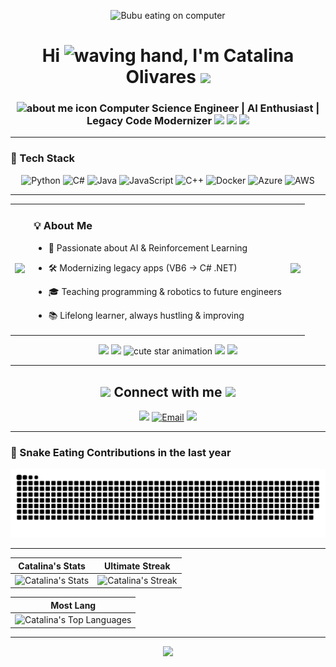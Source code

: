 <!-- Bubu a la derecha -->
<p align="center">
  <img align="bottom" width="300px" alt="Bubu eating on computer" src="https://media.tenor.com/Ck-OOIzPHwUAAAAi/bubu-eating-on-computer-eating.gif" />
</p>

<!-- Título con saludo animado -->
<h1 align="center">
  Hi <img src="https://media.giphy.com/media/hvRJCLFzcasrR4ia7z/giphy.gif" width="30px" alt="waving hand">, I'm Catalina Olivares   <img src="https://media.tenor.com/rkAEqes681cAAAAj/purple-heart-purple.gif" width="50px" />
</h1>

<!-- Subtítulo -->
<h3 align="center">
  <img src="https://media.giphy.com/media/ObNTw8Uzwy6KQ/giphy.gif" width="30px" alt="about me icon">
  Computer Science Engineer | AI Enthusiast | Legacy Code Modernizer
  <img src="https://media.tenor.com/H1MYBHoYnHYAAAAj/bow.gif" width="60px" />
  <img src="https://media.tenor.com/O1giINuZjxAAAAAj/flowers.gif" width="60px" />
  <img src="https://media.tenor.com/Gg6TH2YU9SMAAAAj/ramen-cute-ramen.gif" width="80px" />
</h3>



---

<!-- Tech Stack -->
### 🚀 Tech Stack
<p align="center">
  <img src="https://cdn.jsdelivr.net/gh/devicons/devicon/icons/python/python-original.svg" width="50" alt="Python" />
  <img src="https://cdn.jsdelivr.net/gh/devicons/devicon/icons/csharp/csharp-original.svg" width="50" alt="C#" />
  <img src="https://cdn.jsdelivr.net/gh/devicons/devicon/icons/java/java-original.svg" width="50" alt="Java" />
  <img src="https://cdn.jsdelivr.net/gh/devicons/devicon/icons/javascript/javascript-original.svg" width="50" alt="JavaScript" />
  <img src="https://cdn.jsdelivr.net/gh/devicons/devicon/icons/cplusplus/cplusplus-original.svg" width="50" alt="C++" />
  <img src="https://cdn.jsdelivr.net/gh/devicons/devicon/icons/docker/docker-original.svg" width="50" alt="Docker" />
  <img src="https://cdn.jsdelivr.net/gh/devicons/devicon/icons/azure/azure-original.svg" width="50" alt="Azure" />
  <img src="https://cdn.jsdelivr.net/gh/devicons/devicon/icons/aws/aws-original.svg" width="50" alt="AWS" />
</p>

---

<!-- About Me con GIF a la derecha y Sailor Moon arriba izquierda -->
<table>
  <tr>
    <td valign="center">
      <img src="https://media.tenor.com/xjj2Bt60AQcAAAAj/sailor-moon-heart-eyes.gif" width="300px" />
    </td>
    <td valign="top">

### 💡 About Me
- 🚀 Passionate about AI & Reinforcement Learning  
- 🛠️ Modernizing legacy apps (VB6 → C# .NET)  
- 🎓 Teaching programming & robotics to future engineers  
- 📚 Lifelong learner, always hustling & improving

    </td>
    <td valign="center">
      <img src="https://media.tenor.com/suYddJa-q34AAAAj/hxh.gif" width="300px" />
    </td>
  </tr>
</table>

<!-- Iconos debajo centrados -->
<p align="center">
  <img src="https://media.tenor.com/KF5jT1bsTU0AAAAj/heart.gif" width="50px" />
  <img src="https://media.tenor.com/KF5jT1bsTU0AAAAj/heart.gif" width="50px" />
  <img src="https://media.tenor.com/h5F7PZhXNisAAAAj/star.gif" width="70px" alt="cute star animation" />
  <img src="https://media.tenor.com/KF5jT1bsTU0AAAAj/heart.gif" width="50px" />
  <img src="https://media.tenor.com/KF5jT1bsTU0AAAAj/heart.gif" width="50px" />
  
  
</p>

---

<!-- Connect -->
<h2 align="center">
   <img src="https://media.tenor.com/0p54Ll3ekM0AAAAj/cute-cat.gif" width="80px" /> Connect with me <img src='https://raw.githubusercontent.com/ShahriarShafin/ShahriarShafin/main/Assets/handshake.gif' width="100px"> 
</h2>

<p align="center">
  <a href="https://www.linkedin.com/in/catalina-olivares-maturana"><img width="32px" src="https://raw.githubusercontent.com/rahulbanerjee26/githubAboutMeGenerator/main/icons/linked-in-alt.svg"/></a>
  <a href="mailto:catalina.olivares.m@usach.cl"><img src="https://upload.wikimedia.org/wikipedia/commons/4/4e/Gmail_Icon.png" width="32px" alt="Email"/></a>
  <a href="https://github.com/catalinaolivares"><img width="32px" src="https://raw.githubusercontent.com/rahulbanerjee26/githubAboutMeGenerator/main/icons/github.svg"/></a>
</p>

<p align="center">


---

<!-- Snake -->
### 🐍 Snake Eating Contributions in the last year 
<p align="center">
  <img src="https://raw.githubusercontent.com/Elanza-48/Elanza-48/main/resources/img/github-contribution-grid-snake.svg" alt="snake animation" />
</p>

---

<!-- Stats -->
<div align="center">

| Catalina's Stats | Ultimate Streak |
| ------------- | ------------- |
| ![Catalina's Stats](https://github-readme-stats.vercel.app/api?username=catalinaolivares&theme=onedark&show_icons=true&hide_border=true&count_private=true) | ![Catalina's Streak](https://github-readme-streak-stats.herokuapp.com/?user=catalinaolivares&theme=onedark&hide_border=true) |

| Most Lang |
| ----------|
| ![Catalina's Top Languages](https://github-readme-stats.vercel.app/api/top-langs/?username=catalinaolivares&theme=onedark&show_icons=true&hide_border=true&layout=compact) |

</div>

---

<p align="center">
  <img src="https://media.tenor.com/JyuRkIuKSzsAAAAj/heart-cute.gif" width="50px" />


</p>
